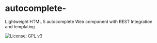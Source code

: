 # autocomplete-
Lightweight HTML 5 autocomplete Web component with REST Integration and templating

[![License: GPL v3](https://img.shields.io/badge/License-GPLv3-blue.svg)](https://www.gnu.org/licenses/gpl-3.0)

